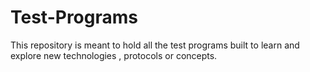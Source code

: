 # Test-Programs
This repository is meant to hold all the test programs built to learn and explore new technologies , protocols or concepts.
